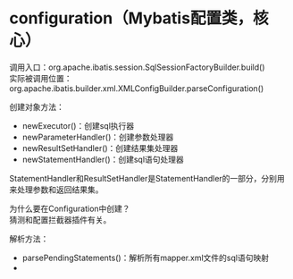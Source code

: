 configuration（Mybatis配置类，核心）
=====================

调用入口：org.apache.ibatis.session.SqlSessionFactoryBuilder.build()  
实际被调用位置：org.apache.ibatis.builder.xml.XMLConfigBuilder.parseConfiguration()

创建对象方法：
- newExecutor()：创建sql执行器
- newParameterHandler()：创建参数处理器
- newResultSetHandler()：创建结果集处理器
- newStatementHandler()：创建sql语句处理器

StatementHandler和ResultSetHandler是StatementHandler的一部分，分别用来处理参数和返回结果集。  

为什么要在Configuration中创建？  
猜测和配置拦截器插件有关。

解析方法：
- parsePendingStatements()：解析所有mapper.xml文件的sql语句映射
- 